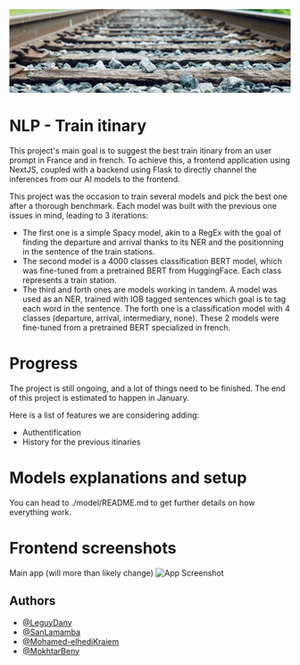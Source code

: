 <img src="./assets/train_rails.jpg" style="width: 100%; height: 150px; object-fit: cover;" alt="App Screenshot">

# NLP - Train itinary

This project's main goal is to suggest the best train itinary from an user prompt in France and in french. To achieve this, a frontend application using NextJS, coupled with a backend using Flask to directly channel the inferences from our AI models to the frontend.

This project was the occasion to train several models and pick the best one after a thorough benchmark. Each model was built with the previous one issues in mind, leading to 3 iterations:
- The first one is a simple Spacy model, akin to a RegEx with the goal of finding the departure and arrival thanks to its NER and the positionning in the sentence of the train stations.
- The second model is a 4000 classes classification BERT model, which was fine-tuned from a pretrained BERT from HuggingFace. Each class represents a train station.
- The third and forth ones are models working in tandem. A model was used as an NER, trained with IOB tagged sentences which goal is to tag each word in the sentence. The forth one is a classification model with 4 classes (departure, arrival, intermediary, none). These 2 models were fine-tuned from a pretrained BERT specialized in french.

# Progress
The project is still ongoing, and a lot of things need to be finished. The end of this project is estimated to happen in January.

Here is a list of features we are considering adding:
- Authentification
- History for the previous itinaries

# Models explanations and setup
You can head to ./model/README.md to get further details on how everything work.

# Frontend screenshots

Main app (will more than likely change)
<img src="./assets/frontend_screen_1.png" alt="App Screenshot">

## Authors

- [@LeguyDany](https://www.github.com/LeguyDany)
- [@SanLamamba](https://github.com/sanlamamba)
- [@Mohamed-elhediKraiem](https://github.com/Mohamed-elhediKraiem)
- [@MokhtarBeny](https://github.com/MokhtarBeny)
